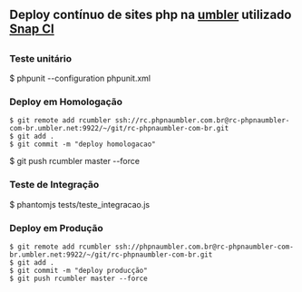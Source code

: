 ## Deploy contínuo de sites php na [umbler](https://www.umbler.com) utilizado [Snap CI](https:/https://snap-ci.com) <h2>

### Teste unitário

$ phpunit --configuration phpunit.xml

### Deploy em Homologação

``` 
$ git remote add rcumbler ssh://rc.phpnaumbler.com.br@rc-phpnaumbler-com-br.umbler.net:9922/~/git/rc-phpnaumbler-com-br.git
$ git add .
$ git commit -m "deploy homologacao"
``` 

$ git push rcumbler master --force

### Teste de Integração

$ phantomjs tests/teste_integracao.js

### Deploy em Produção

``` 
$ git remote add rcumbler ssh://phpnaumbler.com.br@rc-phpnaumbler-com-br.umbler.net:9922/~/git/rc-phpnaumbler-com-br.git
$ git add .
$ git commit -m "deploy producção"
$ git push rcumbler master --force
``` 

